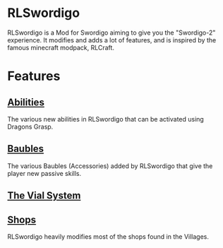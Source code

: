 # RLSwordigo
RLSwordigo is a Mod for Swordigo aiming to give you the "Swordigo-2" experience. It modifies and adds a lot of features, and is inspired by the famous minecraft modpack, RLCraft.

# Features
## [Abilities](Abilities.md)
The various new abilities in RLSwordigo that can be activated using Dragons Grasp.

## [Baubles](Baubles.md)
The various Baubles (Accessories) added by RLSwordigo that give the player new passive skills.

## [The Vial System](vial.md)

## [Shops](Shops.md)
RLSwordigo heavily modifies most of the shops found in the Villages.
